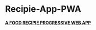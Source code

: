 # Recipie-App-PWA
<a href="https://recipie-app-pwa.netlify.app"><b>A FOOD RECIPIE PROGRESSIVE WEB APP</b></a>
